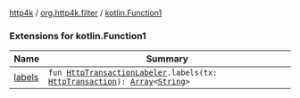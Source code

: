 [http4k](../../index.md) / [org.http4k.filter](../index.md) / [kotlin.Function1](./index.md)

### Extensions for kotlin.Function1

| Name | Summary |
|---|---|
| [labels](labels.md) | `fun `[`HttpTransactionLabeler`](../-http-transaction-labeler.md)`.labels(tx: `[`HttpTransaction`](../../org.http4k.core/-http-transaction/index.md)`): `[`Array`](https://kotlinlang.org/api/latest/jvm/stdlib/kotlin/-array/index.html)`<`[`String`](https://kotlinlang.org/api/latest/jvm/stdlib/kotlin/-string/index.html)`>` |
